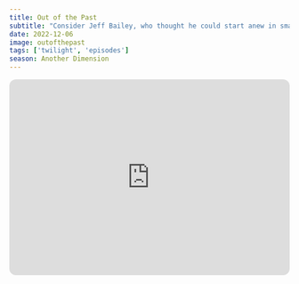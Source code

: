 ```yaml
---
title: Out of the Past
subtitle: "Consider Jeff Bailey, who thought he could start anew in small town America. But as so many others in the Twilight Zone have found, you may be through with the past, but the past is not through with you."
date: 2022-12-06
image: outofthepast
tags: ['twilight', 'episodes']
season: Another Dimension
---
```

<iframe style="border-radius:12px" src="https://open.spotify.com/embed/episode/7nydoAvbjisTwU30d8DzsE?utm_source=generator" width="100%" height="352" frameBorder="0" allowfullscreen="" allow="autoplay; clipboard-write; encrypted-media; fullscreen; picture-in-picture" loading="lazy"></iframe>